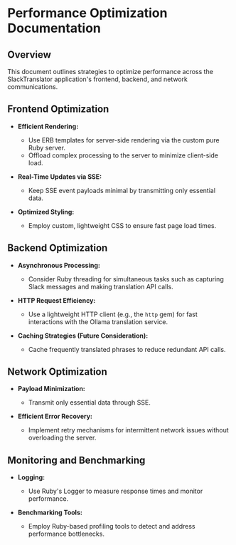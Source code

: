 # Performance Optimization Documentation

## Overview
This document outlines strategies to optimize performance across the SlackTranslator application's frontend, backend, and network communications.

## Frontend Optimization

- **Efficient Rendering:**  
  - Use ERB templates for server-side rendering via the custom pure Ruby server.
  - Offload complex processing to the server to minimize client-side load.

- **Real-Time Updates via SSE:**  
  - Keep SSE event payloads minimal by transmitting only essential data.

- **Optimized Styling:**  
  - Employ custom, lightweight CSS to ensure fast page load times.

## Backend Optimization

- **Asynchronous Processing:**  
  - Consider Ruby threading for simultaneous tasks such as capturing Slack messages and making translation API calls.
  
- **HTTP Request Efficiency:**  
  - Use a lightweight HTTP client (e.g., the `http` gem) for fast interactions with the Ollama translation service.
  
- **Caching Strategies (Future Consideration):**  
  - Cache frequently translated phrases to reduce redundant API calls.

## Network Optimization

- **Payload Minimization:**  
  - Transmit only essential data through SSE.
  
- **Efficient Error Recovery:**  
  - Implement retry mechanisms for intermittent network issues without overloading the server.

## Monitoring and Benchmarking

- **Logging:**  
  - Use Ruby's Logger to measure response times and monitor performance.
  
- **Benchmarking Tools:**  
  - Employ Ruby-based profiling tools to detect and address performance bottlenecks.

